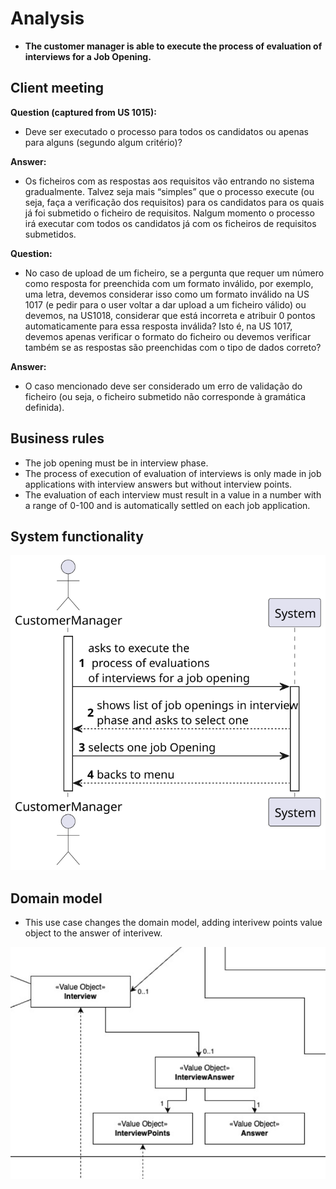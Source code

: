 # Analysis

- **The customer manager is able to execute the process of evaluation of interviews for a Job Opening.**

## Client meeting

**Question (captured from US 1015):**

-  Deve ser executado o processo para todos os candidatos ou apenas para alguns (segundo algum critério)?

**Answer:**

-  Os ficheiros com as respostas aos requisitos vão entrando no sistema gradualmente. Talvez seja mais “simples” que o processo execute (ou seja, faça a verificação dos requisitos) para os candidatos para os quais já foi submetido o ficheiro de requisitos. Nalgum momento o processo irá executar com todos os candidatos já com os ficheiros de requisitos submetidos.

**Question:**

- No caso de upload de um ficheiro, se a pergunta que requer um número como resposta for preenchida com um formato inválido, por exemplo, uma letra, devemos considerar isso como um formato inválido na US 1017 (e pedir para o user voltar a dar upload a um ficheiro válido) ou devemos, na US1018, considerar que está incorreta e atribuir 0 pontos automaticamente para essa resposta inválida? Isto é, na US 1017, devemos apenas verificar o formato do ficheiro ou devemos verificar também se as respostas são preenchidas com o tipo de dados correto?

**Answer:**

- O caso mencionado deve ser considerado um erro de validação do ficheiro (ou seja, o ficheiro submetido não corresponde à gramática definida).

## Business rules

- The job opening must be in interview phase.
- The process of execution of evaluation of interviews is only made in job applications with interview answers but without interview points.
- The evaluation of each interview must result in a value in a number with a range of 0-100 and is automatically settled on each job application.

## System functionality

![](../SSD/SSD.svg)

## Domain model

- This use case changes the domain model, adding interivew points value object to the answer of interivew.

![](../img/us1018_domainModel.png)
